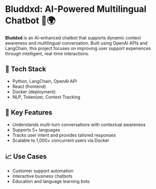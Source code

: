 # Bluddxd: AI-Powered Multilingual Chatbot 🤖🌍

**Bluddxd** is an AI-enhanced chatbot that supports dynamic context awareness and multilingual conversation. Built using OpenAI APIs and LangChain, this project focuses on improving user support experiences through intelligent, real-time interactions.

## 🔧 Tech Stack
- Python, LangChain, OpenAI API
- React (frontend)
- Docker (deployment)
- NLP, Tokenizer, Context Tracking

## 🔑 Key Features
- Understands multi-turn conversations with contextual awareness
- Supports 5+ languages
- Tracks user intent and provides tailored responses
- Scalable to 1,000+ concurrent users via Docker

## 📈 Use Cases
- Customer support automation
- Interactive business chatbots
- Education and language learning bots
